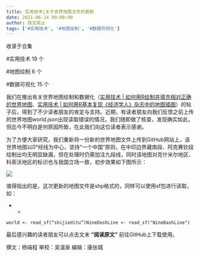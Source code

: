 ```yaml
---
title: 实用技术|关于世界地图文件的更新
date: 2021-06-14 09:00:00
author: 政文观止
tags: ['#实用技术', '#地图绘制', '#数据可视化']
---
```



收录于合集

#实用技术 19 个

#地图绘制 6 个

#数据可视化 15 个

我们在推出有关世界地图绘制和数据化（[实用技术 |
如何用R绘制并填充相对正确的世界地图](http://mp.weixin.qq.com/s?__biz=MzI5ODY0MTQ1OA==&mid=2247488243&idx=1&sn=1934769d74dff81e24a07b12688c27cb&chksm=eca3e3aedbd46ab8fdb72def06ae5af91ebaa0866f87a0bcf662693270eab5360a554a6a1d0a&scene=21#wechat_redirect)、[实用技术
|
如何用R基本复现《经济学人》杂志中的地图插图](http://mp.weixin.qq.com/s?__biz=MzI5ODY0MTQ1OA==&mid=2247489236&idx=1&sn=c152e10f61fe6edfe15307f469b7ea76&chksm=eca3e789dbd46e9fbf604142472d8d9f56f0cf30fe0618a43cf6ee210671813dcf0ab0eaae9a&scene=21#wechat_redirect)）的帖子后，得到了不少读者朋友的肯定与支持。近期，有读者朋友向我们反馈之前上传的世界地图world.json出现读取错误的情况，我们随即做了核查，发现确实如此，但迄今不明白是何原因所致，在此我们向这位读者表示感谢。

  

为了方便大家研究，我们重新将一份新的世界地图文件上传到GitHub网站上，该世界地图以0°经线为中心，坚持“一个中国”原则，在中印边界藏南段、阿克赛钦段绘制出均无明显缺漏，但在处理时仍需加注九段线，同时该地图对克什米尔地区、科索沃地区的标识也与我国立场一致，初步效果如下图所示：

![](/images/105/2.png)

值得指出的是，这次更新的地图文件是shp格式的，同样可以使用sf包进行读取，如：

  *   * 

    
    
    world <- read_sf(“shijieditu”)NineDashLine <- read_sf("NineDashLine")

  

最后感兴趣的读者朋友可以点击文末 **“阅读原文”** 前往GitHub上下载使用。  

  

撰文：杨端程 审校：吴温泉 编辑：康张城  

  

  

